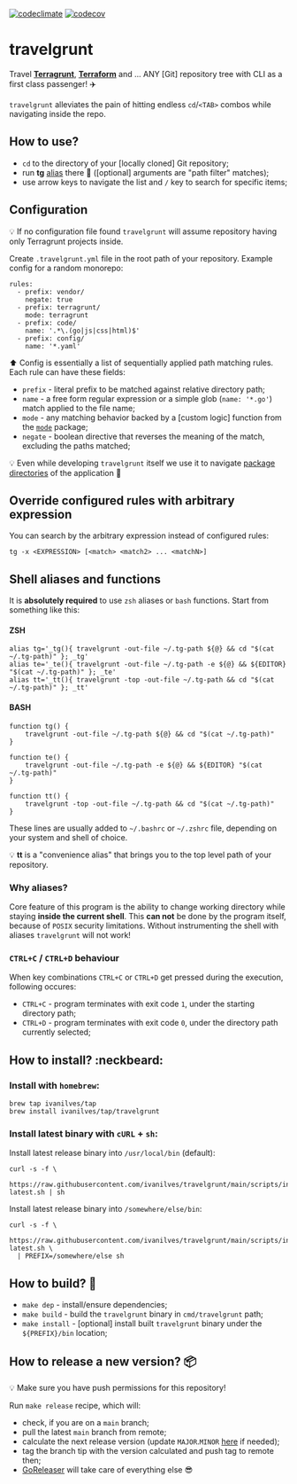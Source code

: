 [![codeclimate](https://api.codeclimate.com/v1/badges/857b9074dbf627e4f594/maintainability)](https://codeclimate.com/github/ivanilves/travelgrunt/maintainability)
[![codecov](https://codecov.io/github/ivanilves/travelgrunt/branch/main/graph/badge.svg?token=SW21884ADR)](https://codecov.io/github/ivanilves/travelgrunt)


# travelgrunt

Travel **[Terragrunt](https://terragrunt.gruntwork.io/)**, **[Terraform](https://www.terraform.io/)** and ... ANY [Git] repository tree with CLI as a first class passenger! :airplane:

`travelgrunt` alleviates the pain of hitting endless `cd`/`<TAB>` combos while navigating inside the repo.

## How to use?

* `cd` to the directory of your [locally cloned] Git repository;
* run **tg** [alias](#shell-aliases) there :rocket: ([optional] arguments are "path filter" matches);
* use arrow keys to navigate the list and `/` key to search for specific items;

## Configuration
:bulb: If no configuration file found `travelgrunt` will assume repository having only Terragrunt projects inside.

Create `.travelgrunt.yml` file in the root path of your repository. Example config for a random monorepo:

```
rules:
  - prefix: vendor/
    negate: true
  - prefix: terragrunt/
    mode: terragrunt
  - prefix: code/
    name: '.*\.(go|js|css|html)$'
  - prefix: config/
    name: '*.yaml'
```

:arrow_up: Config is essentially a list of sequentially applied path matching rules. Each rule can have these fields:

* `prefix` - literal prefix to be matched against relative directory path;
* `name` - a free form regular expression or a simple glob (`name: '*.go'`) match applied to the file name;
* `mode` - any matching behavior backed by a [custom logic] function from the [`mode`](https://github.com/ivanilves/travelgrunt/tree/main/pkg/config/mode) package;
* `negate` - boolean directive that reverses the meaning of the match, excluding the paths matched;

:bulb: Even while developing `travelgrunt` itself we use it to navigate [package directories](https://github.com/ivanilves/travelgrunt/blob/main/.travelgrunt.yml) of the application :tophat:

## Override configured rules with arbitrary expression

You can search by the arbitrary expression instead of configured rules:

```
tg -x <EXPRESSION> [<match> <match2> ... <matchN>]
```

## Shell aliases and functions

It is **absolutely required** to use `zsh` aliases or `bash` functions. Start from something like this:
#### ZSH
```
alias tg='_tg(){ travelgrunt -out-file ~/.tg-path ${@} && cd "$(cat ~/.tg-path)" }; _tg'
alias te='_te(){ travelgrunt -out-file ~/.tg-path -e ${@} && ${EDITOR} "$(cat ~/.tg-path)" }; _te'
alias tt='_tt(){ travelgrunt -top -out-file ~/.tg-path && cd "$(cat ~/.tg-path)" }; _tt'
```
#### BASH
```
function tg() {
	travelgrunt -out-file ~/.tg-path ${@} && cd "$(cat ~/.tg-path)"
}

function te() {
	travelgrunt -out-file ~/.tg-path -e ${@} && ${EDITOR} "$(cat ~/.tg-path)"
}

function tt() {
	travelgrunt -top -out-file ~/.tg-path && cd "$(cat ~/.tg-path)"
}
```
These lines are usually added to `~/.bashrc` or `~/.zshrc` file, depending on your system and shell of choice.

:bulb: **tt** is a "convenience alias" that brings you to the top level path of your repository.

### Why aliases?
Core feature of this program is the ability to change working directory while staying **inside the current shell**.
This **can not** be done by the program itself, because of `POSIX` security limitations. Without instrumenting
the shell with aliases `travelgrunt` will not work!

### `CTRL+C` / `CTRL+D` behaviour
When key combinations `CTRL+C` or `CTRL+D` get pressed during the execution, following occures:
* `CTRL+C` - program terminates with exit code `1`, under the starting directory path;
* `CTRL+D` - program terminates with exit code `0`, under the directory path currently selected;

## How to install? :neckbeard:

### Install with `homebrew`:

```
brew tap ivanilves/tap
brew install ivanilves/tap/travelgrunt
```

### Install latest binary with `cURL` + `sh`:
Install latest release binary into `/usr/local/bin` (default):

```
curl -s -f \
  https://raw.githubusercontent.com/ivanilves/travelgrunt/main/scripts/install-latest.sh | sh
```

Install latest release binary into `/somewhere/else/bin`:
```
curl -s -f \
  https://raw.githubusercontent.com/ivanilves/travelgrunt/main/scripts/install-latest.sh \
  | PREFIX=/somewhere/else sh
```

## How to build? :construction:

* `make dep` - install/ensure dependencies;
* `make build` - build the `travelgrunt` binary in `cmd/travelgrunt` path;
* `make install` - [optional] install built `travelgrunt` binary under the `${PREFIX}/bin` location;

## How to release a new version? :package:

:bulb: Make sure you have push permissions for this repository!

Run `make release` recipe, which will:
* check, if you are on a `main` branch;
* pull the latest `main` branch from remote;
* calculate the next release version (update `MAJOR`.`MINOR` [here](https://github.com/ivanilves/travelgrunt/blob/main/Makefile#L2) if needed);
* tag the branch tip with the version calculated and push tag to remote then;
* [GoReleaser](https://github.com/ivanilves/travelgrunt/blob/main/.goreleaser.yml) will take care of everything else :sunglasses:
